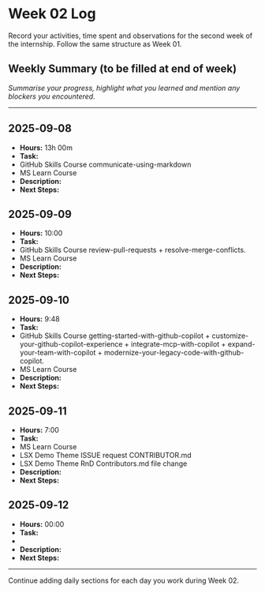 # Week 02 Log

Record your activities, time spent and observations for the second week of the internship. Follow the same structure as Week 01.

## Weekly Summary (to be filled at end of week)

_Summarise your progress, highlight what you learned and mention any blockers you encountered._

---

## 2025‑09‑08

- **Hours:** 13h 00m
- **Task:** 
- GitHub Skills Course communicate-using-markdown
- MS Learn Course 
- **Description:** 
- **Next Steps:** 

## 2025‑09‑09

- **Hours:** 10:00
- **Task:** 
- GitHub Skills Course review-pull-requests + resolve-merge-conflicts.
- MS Learn Course
- **Description:** 
- **Next Steps:** 

## 2025‑09‑10

- **Hours:** 9:48
- **Task:** 
- GitHub Skills Course getting-started-with-github-copilot + customize-your-github-copilot-experience + integrate-mcp-with-copilot + expand-your-team-with-copilot + modernize-your-legacy-code-with-github-copilot.
- MS Learn Course 
- **Description:** 
- **Next Steps:** 

## 2025‑09‑11

- **Hours:** 7:00
- **Task:** 
- MS Learn Course
- LSX Demo Theme ISSUE request CONTRIBUTOR.md
- LSX Demo Theme RnD Contributors.md file change
- **Description:** 
- **Next Steps:** 

## 2025‑09‑12

- **Hours:** 00:00
- **Task:** 
- 
- **Description:** 
- **Next Steps:** 

---

Continue adding daily sections for each day you work during Week 02.
